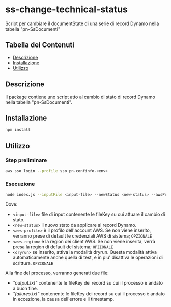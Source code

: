 # ss-change-technical-status

Script per cambiare il documentState di una serie di record Dynamo nella tabella "pn-SsDocumenti"

## Tabella dei Contenuti

- [Descrizione](#descrizione)
- [Installazione](#installazione)
- [Utilizzo](#utilizzo)

## Descrizione

Il package contiene uno script atto al cambio di stato di record Dynamo nella tabella "pn-SsDocumenti".

## Installazione

```bash
npm install
```

## Utilizzo

### Step preliminare

```bash
aws sso login --profile sso_pn-confinfo-<env>
```

### Esecuzione

```bash
node index.js --inputFile <input-file> --newStatus <new-status> --awsProfile <aws-profile> --awsRegion <aws-region> --dryrun
```

Dove:

- `<input-file>` file di input contenente le fileKey su cui attuare il cambio di stato.
- `<new-status>` il nuovo stato da applicare al record Dynamo.
- `<aws-profile>` è il profilo dell'account AWS. Se non viene inserito, verranno prese di default le credenziali AWS di
  sistema; `OPZIONALE`
- `<aws-region>` è la region dei client AWS. Se non viene inserita, verrà presa la region di default del
  sistema; `OPZIONALE`
- `<dryrun>` se inserito, attiva la modalità dryrun. Questa modalità attiva automaticamente anche quella di test, e in
  piu'
  disattiva le operazioni di scrittura. `OPZIONALE`

Alla fine del processo, verranno generati due file:

- _"output.txt"_ contenente le fileKey dei record su cui il processo è andato a buon fine.
- _"failures.txt"_ contenente le fileKey dei record su cui il processo è andato in eccezione, la causa dell'errore e il
  timestamp.